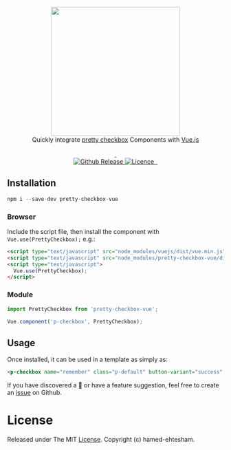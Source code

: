 <p align="center">
<a href="https://hamed-ehtesham.github.io/pretty-checkbox-vue/">
    <img src="https://raw.githubusercontent.com/hamed-ehtesham/pretty-checkbox-vue/master/banner.png" width="300px">
</a>

<br>
Quickly integrate <a href="https://lokesh-coder.github.io/pretty-checkbox/">pretty checkbox</a> Components with <a href="https://vuejs.org">Vue.js</a>
<br>
<br>

<a href="https://lokesh-coder.github.io/pretty-checkbox/">
    <img alt="" src="https://img.shields.io/badge/%20pretty--checkbox-v3.0.3-brightgreen.svg?style=flat-square&colorA=8033b0&colorB=75b7dd">
</a>
<a href="https://vuejs.org">
    <img alt="" src="https://img.shields.io/badge/vue.js-2.x-green.svg?style=flat-square&colorA=35495e&colorB=41b883">
</a>

<br>

<a href="https://github.com/hamed-ehtesham/pretty-checkbox-vue/releases">
    <img src="https://img.shields.io/github/release/hamed-ehtesham/pretty-checkbox-vue.svg?style=flat-square&colorB=75b7dd" alt="Github Release">
</a>
<a href="">
    <img src="https://img.shields.io/npm/l/pretty-checkbox.svg?style=flat-square&colorB=41b883" alt="Licence">
</a>
<a href="https://www.npmjs.com/package/pretty-checkbox-vue">
    <img alt="" src="https://img.shields.io/npm/dt/pretty-checkbox-vue.svg?style=flat-square">
</a>
<a href="https://www.npmjs.com/package/pretty-checkbox-vue">
    <img alt="" src="https://img.shields.io/npm/dm/pretty-checkbox-vue.svg?style=flat-square">
</a>

</p>

## Installation

```js
npm i --save-dev pretty-checkbox-vue
```

### Browser

Include the script file, then install the component with `Vue.use(PrettyCheckbox);` e.g.:

```html
<script type="text/javascript" src="node_modules/vuejs/dist/vue.min.js"></script>
<script type="text/javascript" src="node_modules/pretty-checkbox-vue/dist/pretty-checkbox-vue.min.js"></script>
<script type="text/javascript">
  Vue.use(PrettyCheckbox);
</script>
```

### Module

```js
import PrettyCheckbox from 'pretty-checkbox-vue';

Vue.component('p-checkbox', PrettyCheckbox);
```

## Usage

Once installed, it can be used in a template as simply as:

```html
<p-checkbox name="remember" class="p-default" button-variant="success" v-model="remember">remember</p-checkbox>
```

If you have discovered a 🐜 or have a feature suggestion, feel free to create an [issue](https://github.com/hamed-ehtesham/pretty-checkbox-vue/issues) on Github.

# License
Released under The MIT [License](./LICENSE). Copyright (c) hamed-ehtesham.